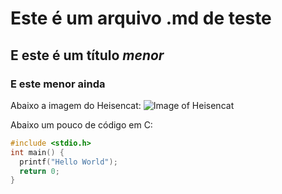 # Este é um arquivo .md de teste
## E este é um título _menor_
### E este menor **ainda**

Abaixo a imagem do Heisencat:
![Image of Heisencat](https://octodex.github.com/images/heisencat.png)

Abaixo um pouco de código em C:
``` c
#include <stdio.h>
int main() {
  printf("Hello World");
  return 0;
}
```
